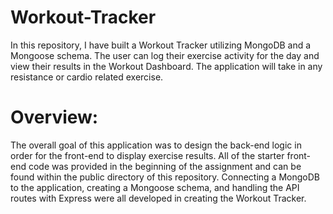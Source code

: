 # Workout-Tracker

In this repository, I have built a Workout Tracker utilizing MongoDB and a Mongoose schema. The user can log their exercise activity for the day and view their results in the Workout Dashboard. The application will take in any resistance or cardio related exercise.

<h1>Overview:</h1>
The overall goal of this application was to design the back-end logic in order for the front-end to display exercise results. All of the starter front-end code was provided in the beginning of the assignment and can be found within the public directory of this repository. Connecting a MongoDB to the application, creating a Mongoose schema, and handling the API routes with Express were all developed in creating the Workout Tracker.
